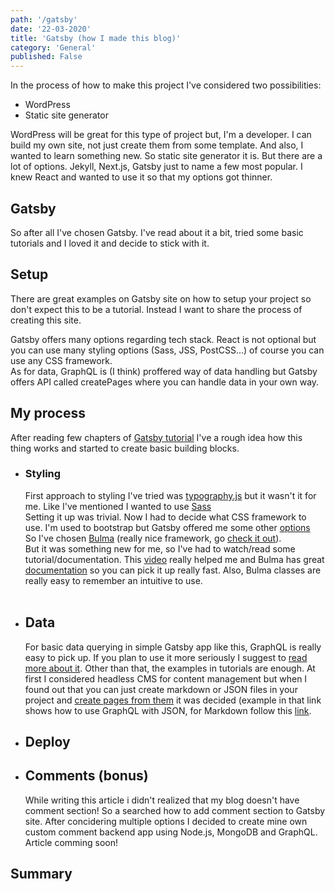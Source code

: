 ```yaml
---
path: '/gatsby'
date: '22-03-2020'
title: 'Gatsby (how I made this blog)'
category: 'General'
published: False
---
```


In the process of how to make this project I've considered two possibilities:

- WordPress
- Static site generator

WordPress will be great for this type of project but, I'm a developer. I can build my own site, not just create them from some template. And also, I wanted to learn something new. So static site generator it is. But there are a lot of options. Jekyll, Next.js, Gatsby just to name a few most popular. I knew React and wanted to use it so that my options got thinner.

## Gatsby

So after all I've chosen Gatsby. I've read about it a bit, tried some basic tutorials and I loved it and decide to stick with it.

## Setup

There are great examples on Gatsby site on how to setup your project so don't expect this to be a tutorial. Instead I want to share the process of creating this site.
<br>

Gatsby offers many options regarding tech stack. React is not optional but you can use many styling options (Sass, JSS, PostCSS...) of course you can use any CSS framework.
<br>
As for data, GraphQL is (I think) proffered way of data handling but Gatsby offers API called createPages where you can handle data in your own way.

## My process

After reading few chapters of [Gatsby tutorial](https://www.gatsbyjs.org/tutorial/) I've a rough idea how this thing works and started to create basic building blocks.

- ### Styling
  First approach to styling I've tried was [typography.js](https://www.gatsbyjs.org/packages/gatsby-plugin-typography/) but it wasn't it for me. Like I've mentioned I wanted to use [Sass](https://www.gatsbyjs.org/packages/gatsby-plugin-sass/)<br>
  Setting it up was trivial. Now I had to decide what CSS framework to use.
  I'm used to bootstrap but Gatsby offered me some other [options](https://www.gatsbyjs.org/docs/css-libraries-and-frameworks/)<br>
  So I've chosen [Bulma](https://www.gatsbyjs.org/docs/bulma/) (really nice framework, go [check it out](https://bulma.io/)).<br>
  But it was something new for me, so I've had to watch/read some tutorial/documentation. This [video](https://www.youtube.com/watch?v=IiPQYQT2-wg&t=2171s) really helped me and Bulma has great [documentation](https://bulma.io/documentation/) so you can pick it up really fast. Also, Bulma classes are really easy to remember an intuitive to use.<br>
  <br>

- ## Data
  For basic data querying in simple Gatsby app like this, GraphQL is really easy to pick up. If you plan to use it more seriously I suggest to [read more about it](https://www.howtographql.com/). Other than that, the examples in tutorials are enough. At first I considered headless CMS for content management but when I found out that you can just create markdown or JSON files in your project and [create pages from them](https://www.gatsbyjs.org/docs/why-gatsby-uses-graphql/) it was decided (example in that link shows how to use GraphQL with JSON, for Markdown follow this [link](https://www.gatsbyjs.org/docs/adding-markdown-pages/).
  <br>

- ## Deploy

- ## Comments (bonus)
  While writing this article i didn't realized that my blog doesn't have comment section! So a searched how to add comment section to Gatsby site. After concidering multiple options I decided to create mine own custom comment backend app using Node.js, MongoDB and GraphQL. Article comming soon!

## Summary
